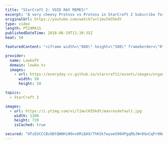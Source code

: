 ```yaml
---
title: "StarCraft 2: VOID RAY MEMES!"
excerpt: "A very cheesy Protoss vs Protoss in StarCraft 2 Subscribe for more videos: http://lowko.tv/youtube Zergling Rush: https://goo.gl/iWUfxS  What's the best way to counter Void Rays? Void Rays. A very odd game of Gold League Protoss versus Protoss. Both players decide to open up completely differently. In"
originalUrl: https://youtube.com/watch?v=l1mulH35kdY
type: video
length: PT24M41S
publishedDateTime: 2018-06-19T11:30:35Z
heat: 50

featuredContent: "<iframe width=\"800\" height=\"500\" frameborder=\"0\" src=\"https://www.youtube.com/embed/l1mulH35kdY\" allow=\"accelerometer; autoplay; encrypted-media; gyroscope; picture-in-picture\" allowfullscreen></iframe>"

provider:
  name: LowkoTV
  domain: lowko.tv
  images:
    - url: https://everyday-cc.github.io/starcraft2/assets/images/organizations/lowko.tv-50x50.jpg
      width: 50
      height: 50

topics:
  - StarCraft 2

images:
  - url: https://i.ytimg.com/vi/l1mulH35kdY/maxresdefault.jpg
    width: 1280
    height: 720
    isCached: true

secured: "UTsEUCCCBsODtQWNHiN9nv8RiQA9/ThKSkfwyaeG904PgqRbJW+DGnCqPr9NotugR7j767ceAtL/toOwBKxCM9lmfcQsxV4ktHHoggBHzNC2g56F9r1s6FBQCH4Ge/CaUo6t0oYcuLVa5IkXtf8LUdzpLZgXl0DAZkc2+u9oCjN7qYTp0xYp25YMswrWK+jMrqVOnA1UHQ3XMalWq94VuHDvQeYWokqcbw31trvUsIQQl6dzb9n7BbyI94+GXeNwLIFUR7Qusejucm/Glkik2lrlgFAb8Gm5hReWtEdoZfbqlQOj1/BJcfrXk6Sb/KDbBiTc6HbxGMjMK2Rwu985OrAKHbucwWsnY+mmTjXyS67UEYgKfq7ynqjhEXiBNU+ikxBwbmd0/sJD1Mya3wla+SWJ7pRAWc7geg+6tp/ujz8=;yR3sevvPfTbnaInst7GSrQ=="
---
```


